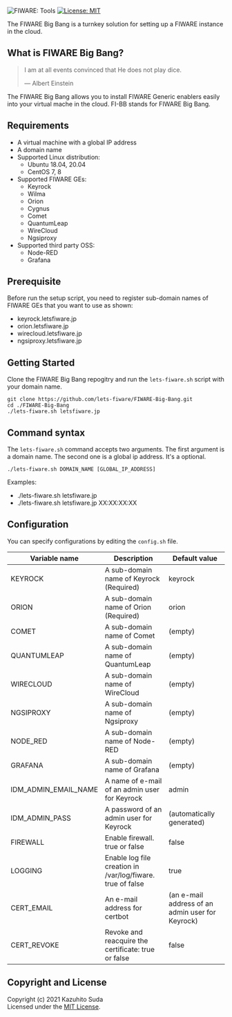 ![FIWARE: Tools](https://nexus.lab.fiware.org/repository/raw/public/badges/chapters/deployment-tools.svg)
[![License: MIT](https://img.shields.io/github/license/lets-fiware/FIWARE-Big-Bang.svg)](https://opensource.org/licenses/MIT)
<br/>

The FIWARE Big Bang is a turnkey solution for setting up a FIWARE instance in the cloud.

## What is FIWARE Big Bang?

> I am at all events convinced that He does not play dice.
>
> — Albert Einstein

The FIWARE Big Bang allows you to install FIWARE Generic enablers easily into your virtual mache in the cloud.
FI-BB stands for FIWARE Big Bang.

## Requirements

-   A virtual machine with a global IP address
-   A domain name
-   Supported Linux distribution:
    -   Ubuntu 18.04, 20.04
    -   CentOS 7, 8
-   Supported FIWARE GEs:
    -   Keyrock
    -   Wilma
    -   Orion
    -   Cygnus
    -   Comet
    -   QuantumLeap
    -   WireCloud
    -   Ngsiproxy
-   Supported third party OSS:
    -   Node-RED
    -   Grafana

## Prerequisite

Before run the setup script, you need to register sub-domain names of FIWARE GEs that you want to use as shown:

-   keyrock.letsfiware.jp
-   orion.letsfiware.jp
-   wirecloud.letsfiware.jp
-   ngsiproxy.letsfiware.jp

## Getting Started

Clone the FIWARE Big Bang repogitry and run the `lets-fiware.sh` script with your domain name.

```
git clone https://github.com/lets-fiware/FIWARE-Big-Bang.git
cd ./FIWARE-Big-Bang
./lets-fiware.sh letsfiware.jp
```

## Command syntax

The `lets-fiware.sh` command accepts two arguments. The first argument is a domain name. The second one is
a global ip address. It's a optional.

```
./lets-fiware.sh DOMAIN_NAME [GLOBAL_IP_ADDRESS]
```

Examples:

-   ./lets-fiware.sh letsfiware.jp
-   ./lets-fiware.sh letsfiware.jp XX:XX:XX:XX

## Configuration

You can specify configurations by editing the `config.sh` file.

| Variable name           | Description                                                | Default value                                    |
| ----------------------- | ---------------------------------------------------------- | ------------------------------------------------ |
| KEYROCK                 | A sub-domain name of Keyrock (Required)                    | keyrock                                          |
| ORION                   | A sub-domain name of Orion (Required)                      | orion                                            |
| COMET                   | A sub-domain name of Comet                                 | (empty)                                          |
| QUANTUMLEAP             | A sub-domain name of QuantumLeap                           | (empty)                                          |
| WIRECLOUD               | A sub-domain name of WireCloud                             | (empty)                                          |
| NGSIPROXY               | A sub-domain name of Ngsiproxy                             | (empty)                                          |
| NODE\_RED               | A sub-domain name of Node-RED                              | (empty)                                          |
| GRAFANA                 | A sub-domain name of Grafana                               | (empty)                                          |
| IDM\_ADMIN\_EMAIL\_NAME | A name of e-mail of an admin user for Keyrock              | admin                                            |
| IDM\_ADMIN\_PASS        | A password of an admin user for Keyrock                    | (automatically generated)                        |
| FIREWALL                | Enable firewall. true or false                             | false                                            |
| LOGGING                 | Enable log file creation in /var/log/fiware. true of false | true                                             |
| CERT\_EMAIL             | An e-mail address for certbot                              | (an e-mail address of an admin user for Keyrock) |
| CERT\_REVOKE            | Revoke and reacquire the certificate: true or false        | false                                            |

## Copyright and License

Copyright (c) 2021 Kazuhito Suda<br>
Licensed under the [MIT License](./LICENSE).
